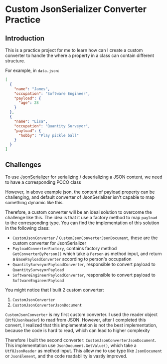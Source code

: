 # Custom JsonSerializer Converter Practice

## Introduction

This is a practice project for me to learn how can I create a custom converter to handle the where a property in a class can contain different structure.

For example, in `data.json`:

```json
[
  {
    "name": "James",
    "occupation": "Software Engineer",
    "payload": {
      "age": 28
    }
  },
  {
    "name": "Lisa",
    "occupation": "Quantity Surveyor",
    "payload": {
      "hobby": "Play pickle ball"
    }
  }
]
```

## Challenges

To use [JsonSerializer](https://learn.microsoft.com/en-us/dotnet/standard/serialization/system-text-json/how-to#serialization-behavior) for serializing / deserializing a JSON content, we need to have a corresponding POCO class

However, in above example json, the content of payload property can be challenging, and default converter of JsonSerializer isn't capable to map something dynamic like this.

Therefore, a custom converter will be an ideal solution to overcome the challenge like this. The idea is that it use a factory method to map `payload` to the corresponding type. You can find the implementation of this solution in the following class:

- `CustomJsonConverter` / `CustomJsonConverterJsonDocument`, these are the custom converter for JsonSerializer
- `PayloadConverterFactory`, contains factory method `GetConverterByPerson()` which take a `Person` as method input, and return a `BasePayloadConverter` according to person's occupation
- `QuantitySurveyorPayloadConverter`, responsible to convert payload to `QuantitySurveyorPayload`
- `SoftwareEngineerPayloadConverter`, responsible to convert payload to `SoftwareEngineerPayload`

You might notice that I built 2 custom converter:

1. `CustomJsonConverter`
2. `CustomJsonConverterJsonDocument`

`CustomJsonConverter` is my first custom converter. I used the reader object (`Utf8JsonReader`) to read from JSON. However, after I completed this convert, I realized that this implementation is not the best implementation, because the code is hard to read, which can lead to higher complexity

Therefore I built the second converter: `CustomJsonConverterJsonDocument`. This implementation use `JsonDocument.GetValue()`, which take a `Utf8JsonReader` as method input. This allow me to use type like `JsonDocument` or `JsonElement`, and the code readability is vastly improved.
